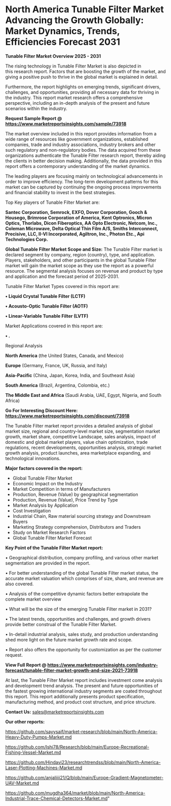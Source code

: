 # North America Tunable Filter Market Advancing the Growth Globally: Market Dynamics, Trends, Efficiencies Forecast 2031

<Strong> Tunable Filter Market Overview 2025 - 2031</strong>

The rising technology in Tunable Filter Market is also depicted in this research report. Factors that are boosting the growth of the market, and giving a positive push to thrive in the global market is explained in detail.

Furthermore, the report highlights on emerging trends, significant drivers, challenges, and opportunities, providing all necessary data for thriving in the industry. This report market research offers a comprehensive perspective, including an in-depth analysis of the present and future scenarios within the industry.

<strong>Request Sample Report @ <a href=https://www.marketreportsinsights.com/sample/73918>https://www.marketreportsinsights.com/sample/73918</a></strong>

The market overview included in this report provides information from a wide range of resources like government organizations, established companies, trade and industry associations, industry brokers and other such regulatory and non-regulatory bodies. The data acquired from these organizations authenticate the Tunable Filter research report, thereby aiding the clients in better decision making. Additionally, the data provided in this report offers a contemporary understanding of the market dynamics.

The leading players are focusing mainly on technological advancements in order to improve efficiency. The long-term development patterns for this market can be captured by continuing the ongoing process improvements and financial stability to invest in the best strategies.

Top Key players of Tunable Filter Market are:

<strong>Santec Corporation, Semrock, EXFO, Dover Corporation, Gooch & Housego, Brimrose Corporation of America, Kent Optronics, Micron Optics, Thorlabs, Dicon Fiberoptics, AA Opto Electronic, Netcom, Inc., Coleman Microwave, Delta Optical Thin Film A/S, Smiths Interconnect, Precisive, LLC, II-VI Incorporated, Agiltron, Inc., Photon Etc., Api Technologies Corp.</strong>

<strong><b>Global Tunable Filter Market Scope and Size:</b></strong>
The Tunable Filter market is declared segment by company, region (country), type, and application. Players, stakeholders, and other participants in the global Tunable Filter market will gain the market scope as they use the report as a powerful resource. The segmental analysis focuses on revenue and product by type and application and the forecast period of 2025-2031.

Tunable Filter Market Types covered in this report are:

<strong>• Liquid Crystal Tunable Filter (LCTF)

• Acousto-Optic Tunable Filter (AOTF)

• Linear-Variable Tunable Filter (LVTF)</strong>

Market Applications covered in this report are:

<strong>• .</strong> 

Regional Analysis

<strong>North America</strong> (the United States, Canada, and Mexico)

<strong>Europe</strong> (Germany, France, UK, Russia, and Italy)

<strong>Asia-Pacific</strong> (China, Japan, Korea, India, and Southeast Asia)

<strong>South America</strong> (Brazil, Argentina, Colombia, etc.)

<strong>The Middle East and Africa</strong> (Saudi Arabia, UAE, Egypt, Nigeria, and South Africa)

<strong>Go For Interesting Discount Here: <a href=https://www.marketreportsinsights.com/discount/73918>https://www.marketreportsinsights.com/discount/73918</a></strong>

The Tunable Filter market report provides a detailed analysis of global market size, regional and country-level market size, segmentation market growth, market share, competitive Landscape, sales analysis, impact of domestic and global market players, value chain optimization, trade regulations, recent developments, opportunities analysis, strategic market growth analysis, product launches, area marketplace expanding, and technological innovations.

<strong><b>Major factors covered in the report:</b></strong>
<ul>
  <li>Global Tunable Filter Market </li>
  <li>Economic Impact on the Industry</li>
  <li>Market Competition in terms of Manufacturers</li>
  <li>Production, Revenue (Value) by geographical segmentation</li>
  <li>Production, Revenue (Value), Price Trend by Type</li>
  <li>Market Analysis by Application</li>
  <li>Cost Investigation</li>
  <li>Industrial Chain, Raw material sourcing strategy and Downstream Buyers</li>
  <li>Marketing Strategy comprehension, Distributors and Traders</li>
  <li>Study on Market Research Factors</li>
  <li>Global Tunable Filter Market Forecast</li>
</ul>

<strong><b>Key Point of the Tunable Filter Market report:</b></strong>

• Geographical distribution, company profiling, and various other market segmentation are provided in the report.

• For better understanding of the global Tunable Filter market status, the accurate market valuation which comprises of size, share, and revenue are also covered.

• Analysis of the competitive dynamic factors better extrapolate the complete market overview

• What will be the size of the emerging Tunable Filter market in 2031?

• The latest trends, opportunities and challenges, and growth drivers provide better construal of the Tunable Filter Market.

• In-detail industrial analysis, sales study, and production understanding shed more light on the future market growth rate and scope.

• Report also offers the opportunity for customization as per the customer request.

<strong><b>View Full Report @ <a href=https://www.marketreportsinsights.com/industry-forecast/tunable-filter-market-growth-and-size-2021-73918>https://www.marketreportsinsights.com/industry-forecast/tunable-filter-market-growth-and-size-2021-73918</a></b></strong>


At last, the Tunable Filter Market report includes investment come analysis and development trend analysis. The present and future opportunities of the fastest growing international industry segments are coated throughout this report. This report additionally presents product specification, manufacturing method, and product cost structure, and price structure.

<strong>Contact Us:</strong>
sales@marketreportsinsights.com

<strong>Our other reports:</strong>

<a href=https://github.com/sayysaif/market-research/blob/main/North-America-Heavy-Duty-Pumps-Market.md>https://github.com/sayysaif/market-research/blob/main/North-America-Heavy-Duty-Pumps-Market.md</a>

<a href=https://github.com/Ishi78/Research/blob/main/Europe-Recreational-Fishing-Vessel-Market.md>https://github.com/Ishi78/Research/blob/main/Europe-Recreational-Fishing-Vessel-Market.md</a>

<a href=https://github.com/Hindavi23/researchtrendss/blob/main/North-America-Laser-Plotting-Machines-Market.md>https://github.com/Hindavi23/researchtrendss/blob/main/North-America-Laser-Plotting-Machines-Market.md</a>

<a href=https://github.com/anjaliiii21/Q/blob/main/Europe-Gradient-Magnetometer-UAV-Market.md>https://github.com/anjaliiii21/Q/blob/main/Europe-Gradient-Magnetometer-UAV-Market.md</a>

<a href=https://github.com/mugdha364/market/blob/main/North-America-Industrial-Trace-Chemical-Detectors-Market.md>https://github.com/mugdha364/market/blob/main/North-America-Industrial-Trace-Chemical-Detectors-Market.md</a>"
